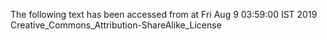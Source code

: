 The following text has been accessed from at Fri Aug 9 03:59:00 IST 2019
Creative_Commons_Attribution-ShareAlike_License

